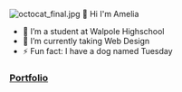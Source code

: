 
![octocat_final.jpg](https://github.com/dursoa/dursoa/assets/155670670/0e8a65f9-d405-4656-9154-5473c1ed65fa)
👋 Hi I'm Amelia
- 🔭 I’m a student at Walpole Highschool
- 🌱 I’m currently taking Web Design
- ⚡ Fun fact: I have a dog named Tuesday
### [Portfolio](https://dursoa.github.io/portfolio)
